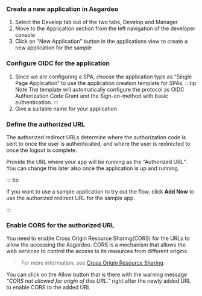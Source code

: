 ### Create a new application in Asgardeo

1. Select the Develop tab out of the two tabs, Develop and Manager
2. Move to the Application section from the left navigation of the developer console
3. Click on “New Application” button in the applications view to create a new application for the sample

### Configure OIDC for the application

1. Since we are configuring a SPA, choose the application type as “Single Page Application” to use the application creation template for SPAs.
:::tip Note
The template will automatically configure the protocol as OIDC Authorization Code Grant and the Sign-on-method with basic authentication.
:::
2. Give a suitable name for your application

### Define the authorized URL

The authorized redirect URLs determine where the authorization code is sent to once the user is authenticated, and where the user is redirected to once the logout is complete.

Provide the URL where your app will be running as the “Authorized URL”. You can change this later also once the application is up and running.

::: tip

If you want to use a sample application to try out the flow, click **Add Now** to use the authorized redirect URL for the sample app.

:::

### Enable CORS for the authorized URL

You need to enable Cross Origin Resource Sharing(CORS) for the URLs to allow the accessing the Asgardeo. CORS is a mechanism that allows the web services to control the access to its resources from different origins.
> For more information, see [Cross Origin Resource Sharing](TODO:link-to-concept).

You can click on the Allow button that is there with the warning message *“CORS not allowed for origin of this URL.”* right after the newly added URL to enable CORS to the added URL
